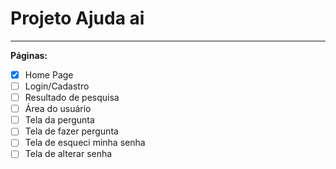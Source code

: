 # Projeto Ajuda ai
---

**Páginas:**

- [x] Home Page
- [ ] Login/Cadastro
- [ ] Resultado de pesquisa
- [ ] Área do usuário
- [ ] Tela da pergunta
- [ ] Tela de fazer pergunta
- [ ] Tela de esqueci minha senha
- [ ] Tela de alterar senha
